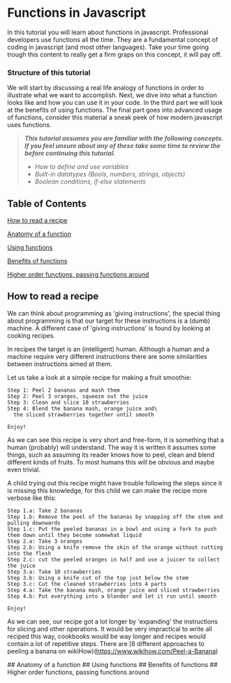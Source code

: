 # Functions in Javascript

In this tutorial you will learn about functions in javascript. Professional developers use functions all the time. They are a fundamental concept of coding in javascript (and most other languages). Take your time going trough this content to really get a firm graps on this concept, it will pay off.

### Structure of this tutorial
We will start by discussing a real life analogy of functions in order to illustrate what we want to accomplish. Next, we dive into what a function looks like and how you can use it in your code. In the third part we will look at the benefits of using functions. The final part goes into advanced usage of functions, consider this material a sneak peek of how modern javascript uses functions.

> _**This tutorial assumes you are familiar with the following concepts. If you feel unsure about any of these take some time to review the before continuing this tutorial.**_
> 
> - _How to define and use variables_
> - _Built-in datatypes (Bools, numbers, strings, objects)_
> - _Boolean conditions, if-else statements_

## Table of Contents  
[How to read a recipe](#recipe)  

[Anatomy of a function](#anatomy)

[Using functions](#using)

[Benefits of functions](#benefits)

[Higher order functions, passing functions around](#passing)


## How to read a recipe
<a name="recipe"/>
We can think about programming as 'giving instructions', the special thing about programming is that our target for these instructions is a (dumb) machine. 
A different case of 'giving instructions' is found by looking at cooking recipes. 

In recipes the target is an (intelligent) human. Although a human and a machine require very different instructions there are some similarities between instructions aimed at them.


Let us take a look at a simple recipe for making a fruit smoothie:
```
Step 1: Peel 2 bananas and mash them
Step 2: Peel 3 oranges, squeeze out the juice
Step 3: Clean and slice 10 strawberries
Step 4: Blend the banana mash, orange juice and\
  the sliced strawberries together until smooth

Enjoy!
```

As we can see this recipe is very short and free-form, it is something that a human (probably) will understand. 
The way it is written it assumes some things, such as assuming its reader knows how to peel, clean and blend different kinds of fruits. To most humans this will be obvious and maybe even trivial.

A child trying out this recipe might have trouble following the steps since it is missing this knowledge, for this child we can make the recipe more verbose like this:

```
Step 1.a: Take 2 bananas
Step 1.b: Remove the peel of the bananas by snapping off the stem and pulling downwards
Step 1.c: Put the peeled bananas in a bowl and using a fork to push them down until they become somewhat liquid
Step 2.a: Take 3 oranges
Step 2.b: Using a knife remove the skin of the orange without cutting into the flesh
Step 2.c: cut the peeled oranges in half and use a juicer to collect the juice
Step 3.a: Take 10 strawberries
Step 3.b: Using a knife cut of the top just below the stem
Step 3.c: Cut the cleaned strawberries into 4 parts
Step 4.a: Take the banana mash, orange juice and sliced strawberries
Step 4.b: Put everything into a blender and let it run until smooth

Enjoy!
```
As we can see, our recipe got a lot longer by 'expanding' the instructions for slicing and other operations. It would be very impractical to write all reciped this way, cookbooks would be way longer and recipes would contain a lot of repetitive steps. There are [8 different approaches to peeling a banana on wikiHow)(https://www.wikihow.com/Peel-a-Banana)

<a name="anatomy"/>
## Anatomy of a function

<a name="using"/>
## Using functions

<a name="benefits"/>
## Benefits of functions

<a name="passing"/>
## Higher order functions, passing functions around 
